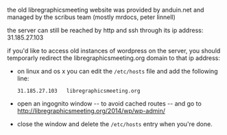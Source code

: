 the old libregraphicsmeeting website was provided by anduin.net and managed by the scribus team (mostly mrdocs, peter linnell)

the server can still be reached by http and ssh through its ip address: 31.185.27.103

if you'd like to access old instances of wordpress on the server, you should temporarly redirect the libregraphicsmeeting.org domain to that ip address:

- on linux and os x you can edit the `/etc/hosts` file and add the following line:

      31.185.27.103   libregraphicsmeeting.org

- open an ingognito window -- to avoid cached routes -- and go to <http://libregraphicsmeeting.org/2014/wp/wp-admin/>
- close the window and delete the `/etc/hosts` entry when you're done.
